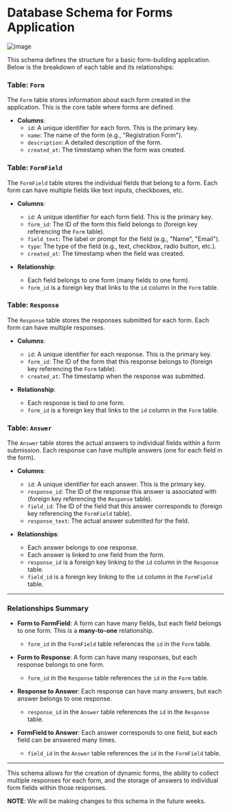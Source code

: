 # Database Schema for Forms Application

![image](https://github.com/user-attachments/assets/003e0342-0786-4055-ab92-13893ef22a5d)

This schema defines the structure for a basic form-building application. Below is the breakdown of each table and its relationships:

### Table: `Form`
The `Form` table stores information about each form created in the application. This is the core table where forms are defined.

- **Columns**:
  - `id`: A unique identifier for each form. This is the primary key.
  - `name`: The name of the form (e.g., "Registration Form").
  - `description`: A detailed description of the form.
  - `created_at`: The timestamp when the form was created.

### Table: `FormField`
The `FormField` table stores the individual fields that belong to a form. Each form can have multiple fields like text inputs, checkboxes, etc.

- **Columns**:
  - `id`: A unique identifier for each form field. This is the primary key.
  - `form_id`: The ID of the form this field belongs to (foreign key referencing the `Form` table).
  - `field_text`: The label or prompt for the field (e.g., "Name", "Email").
  - `type`: The type of the field (e.g., text, checkbox, radio button, etc.).
  - `created_at`: The timestamp when the field was created.

- **Relationship**:
  - Each field belongs to one form (many fields to one form).
  - `form_id` is a foreign key that links to the `id` column in the `Form` table.

### Table: `Response`
The `Response` table stores the responses submitted for each form. Each form can have multiple responses.

- **Columns**:
  - `id`: A unique identifier for each response. This is the primary key.
  - `form_id`: The ID of the form that this response belongs to (foreign key referencing the `Form` table).
  - `created_at`: The timestamp when the response was submitted.

- **Relationship**:
  - Each response is tied to one form.
  - `form_id` is a foreign key that links to the `id` column in the `Form` table.

### Table: `Answer`
The `Answer` table stores the actual answers to individual fields within a form submission. Each response can have multiple answers (one for each field in the form).

- **Columns**:
  - `id`: A unique identifier for each answer. This is the primary key.
  - `response_id`: The ID of the response this answer is associated with (foreign key referencing the `Response` table).
  - `field_id`: The ID of the field that this answer corresponds to (foreign key referencing the `FormField` table).
  - `response_text`: The actual answer submitted for the field.
  
- **Relationships**:
  - Each answer belongs to one response.
  - Each answer is linked to one field from the form.
  - `response_id` is a foreign key linking to the `id` column in the `Response` table.
  - `field_id` is a foreign key linking to the `id` column in the `FormField` table.

---

### Relationships Summary

- **Form to FormField**: A form can have many fields, but each field belongs to one form. This is a **many-to-one** relationship. 
  - `form_id` in the `FormField` table references the `id` in the `Form` table.

- **Form to Response**: A form can have many responses, but each response belongs to one form. 
  - `form_id` in the `Response` table references the `id` in the `Form` table.

- **Response to Answer**: Each response can have many answers, but each answer belongs to one response.
  - `response_id` in the `Answer` table references the `id` in the `Response` table.

- **FormField to Answer**: Each answer corresponds to one field, but each field can be answered many times.
  - `field_id` in the `Answer` table references the `id` in the `FormField` table.

---

This schema allows for the creation of dynamic forms, the ability to collect multiple responses for each form, and the storage of answers to individual form fields within those responses.

**NOTE**: We will be making changes to this schema in the future weeks.
